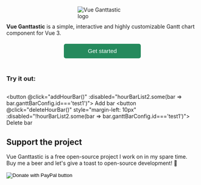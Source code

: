 <div style="display: flex; flex-direction: column; align-items:center;">
  <img 
    src="https://user-images.githubusercontent.com/28678851/148047714-301f07df-4101-48b8-9e47-1f272b290e80.png" 
    style="max-width: 130px; margin: 10px;"
    alt="Vue Ganttastic logo"
  />  
  <span><b>Vue Ganttastic</b> is a simple, interactive and highly customizable Gantt chart component for Vue 3. </span>
  <button class="get-started-btn" @click="router.push('getting-started')"> 
    Get started 
  </button>  
</div>



### Try it out: 
## 
<g-gantt-chart chart-start="14.01.2022 12:00" chart-end="15.01.2022 12:00" precision="hour" grid width="100%" bar-start="beginDate" bar-end="endDate" date-format="DD.MM.YYYY HH:mm" color-scheme="vue">
<g-gantt-row label="Row #1" :bars="hourBarList1" highlight-on-hover/>
<g-gantt-row label="Row #2" :bars="hourBarList2" highlight-on-hover/>
</g-gantt-chart>

<button @click="addHourBar()" :disabled="hourBarList2.some(bar => bar.ganttBarConfig.id==='test1')"> Add bar </button>
<button @click="deleteHourBar()" style="margin-left: 10px" :disabled="!hourBarList2.some(bar => bar.ganttBarConfig.id==='test1')"> Delete bar </button>

## Support the project
Vue Ganttastic is a free open-source project I work on in my spare time. Buy me a beer and let's give a toast to open-source development! :beers:

<form action="https://www.paypal.com/donate" method="post" target="_top">
<input type="hidden" name="hosted_button_id" value="M63C8DAMV5YDJ" />
<input type="image" src="https://pics.paypal.com/00/s/MTdhMWZmNTUtOWQ1Yi00YmRjLWJjMjgtY2Y0NTNhODM0OTJl/file.PNG" border="0" name="submit" title="PayPal - The safer, easier way to pay online!" alt="Donate with PayPal button" style="max-width:200px"/>
<img alt="" border="0" src="https://www.paypal.com/en_AT/i/scr/pixel.gif" width="1" height="1" />
</form>

<script setup>
import { ref } from "vue"
import { useRouter } from "vue-router"
const router = useRouter()

const hourBarList1 = ref([
  {
    beginDate: "14.01.2022 15:00",
    endDate: "14.01.2022 19:45",
    ganttBarConfig: {
      id: "8621987329",
      label: "Drag me",
      style: {
        background: "#5dc94c",
        color: "white",
        borderRadius: "20px"
      }
    }
  }
])

const hourBarList2 = ref([
    {
    beginDate: "14.01.2022 23:00",
    endDate: "15.01.2022 08:05",
    ganttBarConfig: {
      id: "8621987322",
      label: "Drag my handles",
      hasHandles: true,
      style: {
        background: "#2c2e4c",
        color: "white"
      }
    }
  }
])

const addHourBar = () => {
  if (hourBarList2.value.some(bar => bar.ganttBarConfig.id === "test1")) {
    return
  }
  const bar = {
    beginDate: "14.01.2022 15:00",
    endDate: "14.01.2022 20:00",
    ganttBarConfig: {
      id: "test1",
      hasHandles: true,
      label: "Hello!",
      style: {
        background: "#5484b7",
        borderRadius: "20px",
        color: "white"
      }
    }
  }
  hourBarList2.value.push(bar)
}

const deleteHourBar = () => {
  const idx = hourBarList2.value.findIndex(b => b.ganttBarConfig.id === "test1")
  if (idx !== -1) {
    hourBarList2.value.splice(idx, 1)
  }
}
</script>

<style scoped>
  button {
    padding: 10px;
    background: #258A5D;
    color: white;
    border: none;
    border-radius: 5px;
  }
  button:disabled {
    opacity: 0.5;
  }
  .centered {
    display: block; 
    margin-left: auto;
    margin-right: auto;
  }
  .get-started-btn {
    background: #258A5D;
    padding: 10px;
    font-size: 1.1em;
    border-radius: 5px;
    color: white;
    margin: 20px;
    width: 40%;
    transition: background 0.2s;
  }
  .get-started-btn:hover {
    cursor: pointer;
    background: #34495E;
  }
</style>
